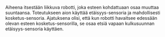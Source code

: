 Aiheena itsestään liikkuva robotti, joka esteen kohdattuaan osaa muuttaa suuntaansa. Toteutukseen aion käyttää etäisyys-sensoria ja mahdollisesti kosketus-sensoria. Ajatuksena olisi, että kun robotti havaitsee edessään olevan esteen kosketus-sensorilla, se osaa etsiä vapaan kulkusuunnan etäisyys-sensoria käyttäen.
